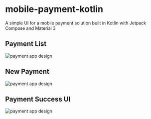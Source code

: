 # mobile-payment-kotlin
A simple UI for a mobile payment solution built in Kotlin with Jetpack Compose and Material 3

## Payment List
![payment app design](https://firebasestorage.googleapis.com/v0/b/dashboard-blogs-app.appspot.com/o/images%2FThzROsREBLP9kFuUvCnohZ2IABw2%2Fthumbnail_half_Screenshot%202023-08-28%20at%2014.28.31.png?alt=media&token=69f71895-716c-4a7b-8b24-bd8d879a1284)

## New Payment
![payment app design](https://firebasestorage.googleapis.com/v0/b/dashboard-blogs-app.appspot.com/o/images%2FThzROsREBLP9kFuUvCnohZ2IABw2%2Fthumbnail_half_Screenshot%202023-08-28%20at%2014.28.37.png?alt=media&token=0ca3d624-f86e-4dac-8fbf-3323d58d1ce2)

## Payment Success UI
![payment app design](https://firebasestorage.googleapis.com/v0/b/dashboard-blogs-app.appspot.com/o/images%2FThzROsREBLP9kFuUvCnohZ2IABw2%2Fthumbnail_half_Screenshot%202023-08-28%20at%2014.28.47.png?alt=media&token=2cdba862-1a63-4f3a-ba6a-91c17510283d)
